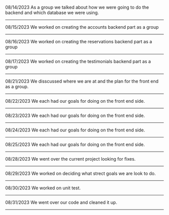 08/14/2023
As a group we talked about how we were going to do the backend and which database we were using.

---

08/15/2023
We worked on creating the accounts backend part as a group

---

08/16/2023
We worked on creating the reservations backend part as a group

---

08/17/2023
We worked on creating the testimonials backend part as a group

---

08/21/2023
We disscussed where we are at and the plan for the front end as a group.

---

08/22/2023
We each had our goals for doing on the front end side.

---

08/23/2023
We each had our goals for doing on the front end side.

---

08/24/2023
We each had our goals for doing on the front end side.

---

08/25/2023
We each had our goals for doing on the front end side.

---

08/28/2023
We went over the current project looking for fixes.

---

08/29/2023
We worked on deciding what strect goals we are look to do.

---

08/30/2023
We worked on unit test.

---

08/31/2023
We went over our code and cleaned it up.

---
